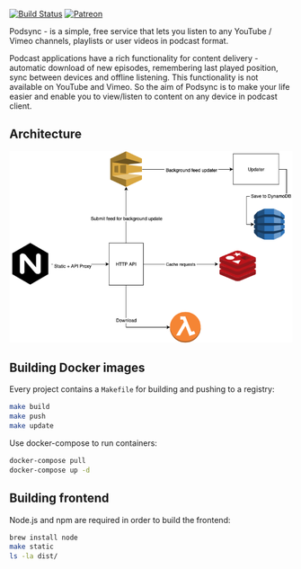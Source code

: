 [![Build Status](https://travis-ci.com/mxpv/podsync.svg?branch=master)](https://travis-ci.com/mxpv/podsync)
[![Patreon](https://img.shields.io/badge/support-patreon-E6461A.svg)](https://www.patreon.com/podsync)

Podsync - is a simple, free service that lets you listen to any YouTube / Vimeo channels, playlists or user videos in podcast format.

Podcast applications have a rich functionality for content delivery - automatic download of new episodes, remembering last played position, sync between devices and offline listening. This functionality is not available on YouTube and Vimeo. So the aim of Podsync is to make your life easier and enable you to view/listen to content on any device in podcast client.

## Architecture

![Architecture](docs/architecture.png)

## Building Docker images

Every project contains a `Makefile` for building and pushing to a registry:

```bash
make build
make push
make update
```

Use docker-compose to run containers:

```bash
docker-compose pull
docker-compose up -d
```

## Building frontend
Node.js and npm are required in order to build the frontend:
```bash
brew install node
make static
ls -la dist/
```
